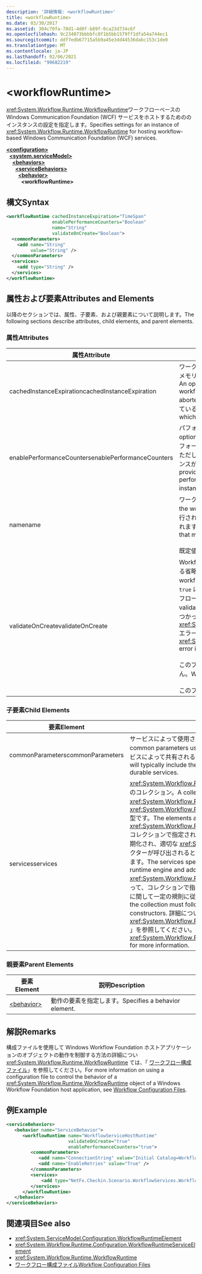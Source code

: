 ```yaml
---
description: '詳細情報: <workflowRuntime>'
title: <workflowRuntime>
ms.date: 03/30/2017
ms.assetid: 304c70fa-78d1-4d0f-b89f-0ca23d734c6f
ms.openlocfilehash: 9c234073bbbbfc8f1b5bb1579ff1dfa54a744ec1
ms.sourcegitcommit: ddf7edb67715a5b9a45e3dd44536dabc153c1de0
ms.translationtype: MT
ms.contentlocale: ja-JP
ms.lasthandoff: 02/06/2021
ms.locfileid: "99682219"
---
```

# \<workflowRuntime>

<span data-ttu-id="e0405-102"><xref:System.Workflow.Runtime.WorkflowRuntime>ワークフローベースの Windows Communication Foundation (WCF) サービスをホストするためののインスタンスの設定を指定します。</span><span class="sxs-lookup"><span data-stu-id="e0405-102">Specifies settings for an instance of <xref:System.Workflow.Runtime.WorkflowRuntime> for hosting workflow-based Windows Communication Foundation (WCF) services.</span></span>  
  
[**\<configuration>**](../configuration-element.md)\
&nbsp;&nbsp;[**\<system.serviceModel>**](system-servicemodel.md)\
&nbsp;&nbsp;&nbsp;&nbsp;[**\<behaviors>**](behaviors.md)\
&nbsp;&nbsp;&nbsp;&nbsp;&nbsp;&nbsp;[**\<serviceBehaviors>**](servicebehaviors.md)\
&nbsp;&nbsp;&nbsp;&nbsp;&nbsp;&nbsp;&nbsp;&nbsp;[**\<behavior>**](behavior-of-servicebehaviors.md)\
&nbsp;&nbsp;&nbsp;&nbsp;&nbsp;&nbsp;&nbsp;&nbsp;&nbsp;&nbsp;**\<workflowRuntime>**  
  
## <a name="syntax"></a><span data-ttu-id="e0405-103">構文</span><span class="sxs-lookup"><span data-stu-id="e0405-103">Syntax</span></span>  
  
```xml  
<workflowRuntime cachedInstanceExpiration="TimeSpan"
                 enablePerformanceCounters="Boolean"
                 name="String"
                 validateOnCreate="Boolean">
  <commonParameters>
    <add name="String"
         value="String" />
  </commonParameters>
  <services>
    <add type="String" />
  </services>
</workflowRuntime>
```  
  
## <a name="attributes-and-elements"></a><span data-ttu-id="e0405-104">属性および要素</span><span class="sxs-lookup"><span data-stu-id="e0405-104">Attributes and Elements</span></span>  

 <span data-ttu-id="e0405-105">以降のセクションでは、属性、子要素、および親要素について説明します。</span><span class="sxs-lookup"><span data-stu-id="e0405-105">The following sections describe attributes, child elements, and parent elements.</span></span>  
  
### <a name="attributes"></a><span data-ttu-id="e0405-106">属性</span><span class="sxs-lookup"><span data-stu-id="e0405-106">Attributes</span></span>  
  
|<span data-ttu-id="e0405-107">属性</span><span class="sxs-lookup"><span data-stu-id="e0405-107">Attribute</span></span>|<span data-ttu-id="e0405-108">説明</span><span class="sxs-lookup"><span data-stu-id="e0405-108">Description</span></span>|  
|---------------|-----------------|  
|<span data-ttu-id="e0405-109">cachedInstanceExpiration</span><span class="sxs-lookup"><span data-stu-id="e0405-109">cachedInstanceExpiration</span></span>|<span data-ttu-id="e0405-110">ワークフロー インスタンスが強制的にアンロードまたは中止される前に、アイドル状態でメモリに残ることができる最大期間を指定する、省略可能な <xref:System.TimeSpan> 値。</span><span class="sxs-lookup"><span data-stu-id="e0405-110">An optional <xref:System.TimeSpan> value that specifies the maximum duration a workflow instance can stay in-memory in idle state before it is forcefully unloaded or aborted.</span></span> <span data-ttu-id="e0405-111">unloadOnIdle を実行する `PersistenceService` が workflowruntime に設定されている場合、この属性は無視されます。</span><span class="sxs-lookup"><span data-stu-id="e0405-111">If the workflowruntime has `PersistenceService` which performs unloadOnIdle, this attribute is ignored.</span></span>|  
|<span data-ttu-id="e0405-112">enablePerformanceCounters</span><span class="sxs-lookup"><span data-stu-id="e0405-112">enablePerformanceCounters</span></span>|<span data-ttu-id="e0405-113">パフォーマンス カウンターが有効であるかどうかを指定する省略可能なブール値。</span><span class="sxs-lookup"><span data-stu-id="e0405-113">An optional Boolean value that specifies whether performance counters are enabled.</span></span> <span data-ttu-id="e0405-114">パフォーマンス カウンターは、ワークフローに関連したさまざまな統計情報を提供します。ただしそのために、ワークフロー ランタイム エンジンが起動してワークフロー インスタンスが実行されている間は、パフォーマンスが低下します。</span><span class="sxs-lookup"><span data-stu-id="e0405-114">Performance counters provide information on various workflow-related statistics, but they cause a performance penalty when the workflow runtime engine starts, and when workflow instances are running.</span></span> <span data-ttu-id="e0405-115">既定値は `true` です。</span><span class="sxs-lookup"><span data-stu-id="e0405-115">The default value is `true`.</span></span>|  
|<span data-ttu-id="e0405-116">name</span><span class="sxs-lookup"><span data-stu-id="e0405-116">name</span></span>|<span data-ttu-id="e0405-117">ワークフロー ランタイム エンジンの名前を含む文字列。</span><span class="sxs-lookup"><span data-stu-id="e0405-117">A string containing the name of the workflow runtime engine.</span></span> <span data-ttu-id="e0405-118">名前は出力で使用され、このランタイムを、システムで実行されている他のランタイム (パフォーマンス カウンターなど) と区別するために使用されます。</span><span class="sxs-lookup"><span data-stu-id="e0405-118">The name is used in output to distinguish this runtime from other runtimes that may be running on the system, for example, in performance counters.</span></span><br /><br /> <span data-ttu-id="e0405-119">既定値は空の文字列です。</span><span class="sxs-lookup"><span data-stu-id="e0405-119">The default is an empty string.</span></span>|  
|<span data-ttu-id="e0405-120">validateOnCreate</span><span class="sxs-lookup"><span data-stu-id="e0405-120">validateOnCreate</span></span>|<span data-ttu-id="e0405-121">WorkflowServiceHost を開いたときにワークフロー定義の検証を行うかどうかを指定する省略可能なブール値。</span><span class="sxs-lookup"><span data-stu-id="e0405-121">An optional Boolean value that specifies whether validation of workflow definition will occur when the WorkflowServiceHost is opened.</span></span>  <span data-ttu-id="e0405-122">この属性が `true` に設定されているときは、`WorkflowServiceHost.Open` が呼び出されるたびにワークフローの検証が実行されます。</span><span class="sxs-lookup"><span data-stu-id="e0405-122">When this attribute is set to `true`, the workflow validation is executed every time `WorkflowServiceHost.Open` is called.</span></span> <span data-ttu-id="e0405-123">検証エラーが見つかった場合は、<xref:System.Workflow.ComponentModel.Compiler.WorkflowValidationFailedException> エラーがスローされます。</span><span class="sxs-lookup"><span data-stu-id="e0405-123">If validation errors are found, a <xref:System.Workflow.ComponentModel.Compiler.WorkflowValidationFailedException> error is thrown.</span></span><br /><br /> <span data-ttu-id="e0405-124">このプロパティが `false` に設定されている場合、ワークフロー定義の検証は行われません。</span><span class="sxs-lookup"><span data-stu-id="e0405-124">When this property is set to `false`, no Workflow definition validation will happen.</span></span><br /><br /> <span data-ttu-id="e0405-125">このプロパティの既定値は `true` です。</span><span class="sxs-lookup"><span data-stu-id="e0405-125">The default value for this property is `true`.</span></span>|  
  
### <a name="child-elements"></a><span data-ttu-id="e0405-126">子要素</span><span class="sxs-lookup"><span data-stu-id="e0405-126">Child Elements</span></span>  
  
|<span data-ttu-id="e0405-127">要素</span><span class="sxs-lookup"><span data-stu-id="e0405-127">Element</span></span>|<span data-ttu-id="e0405-128">説明</span><span class="sxs-lookup"><span data-stu-id="e0405-128">Description</span></span>|  
|-------------|-----------------|  
|<span data-ttu-id="e0405-129">commonParameters</span><span class="sxs-lookup"><span data-stu-id="e0405-129">commonParameters</span></span>|<span data-ttu-id="e0405-130">サービスによって使用される共通パラメーターのコレクション。</span><span class="sxs-lookup"><span data-stu-id="e0405-130">A collection of common parameters used by services.</span></span> <span data-ttu-id="e0405-131">このコレクションには通常、永続性サービスによって共有されるデータベース接続文字列が格納されます。</span><span class="sxs-lookup"><span data-stu-id="e0405-131">This collection will typically include the database connection string that might be shared by durable services.</span></span>|  
|<span data-ttu-id="e0405-132">services</span><span class="sxs-lookup"><span data-stu-id="e0405-132">services</span></span>|<span data-ttu-id="e0405-133"><xref:System.Workflow.Runtime.WorkflowRuntime> エンジンに追加されるサービスのコレクション。</span><span class="sxs-lookup"><span data-stu-id="e0405-133">A collection of services that will be added to the <xref:System.Workflow.Runtime.WorkflowRuntime> engine.</span></span> <span data-ttu-id="e0405-134">要素は、<xref:System.Workflow.Runtime.Configuration.WorkflowRuntimeServiceElement> 型です。</span><span class="sxs-lookup"><span data-stu-id="e0405-134">The elements are of type <xref:System.Workflow.Runtime.Configuration.WorkflowRuntimeServiceElement>.</span></span>  <span data-ttu-id="e0405-135">コレクションで指定されたサービスはワークフロー ランタイム エンジンによって初期化され、適切な <xref:System.Workflow.Runtime.WorkflowRuntime> コンストラクターが呼び出されるとワークフロー ランタイム エンジンのサービスに追加されます。</span><span class="sxs-lookup"><span data-stu-id="e0405-135">The services specified in the collection will be initialized by the workflow runtime engine and added to its services when the appropriate <xref:System.Workflow.Runtime.WorkflowRuntime> constructor is called.</span></span> <span data-ttu-id="e0405-136">したがって、コレクションで指定されたサービスは、そのコンストラクターのシグネチャに関して一定の規則に従う必要があります。</span><span class="sxs-lookup"><span data-stu-id="e0405-136">Therefore, the services specified in the collection must follow certain rules about the signatures of their constructors.</span></span> <span data-ttu-id="e0405-137">詳細については、「 <xref:System.Workflow.Runtime.Configuration.WorkflowRuntimeServiceElement> 」を参照してください。</span><span class="sxs-lookup"><span data-stu-id="e0405-137">See <xref:System.Workflow.Runtime.Configuration.WorkflowRuntimeServiceElement> for more information.</span></span>|  
  
### <a name="parent-elements"></a><span data-ttu-id="e0405-138">親要素</span><span class="sxs-lookup"><span data-stu-id="e0405-138">Parent Elements</span></span>  
  
|<span data-ttu-id="e0405-139">要素</span><span class="sxs-lookup"><span data-stu-id="e0405-139">Element</span></span>|<span data-ttu-id="e0405-140">説明</span><span class="sxs-lookup"><span data-stu-id="e0405-140">Description</span></span>|  
|-------------|-----------------|  
|[\<behavior>](behavior-of-endpointbehaviors.md)|<span data-ttu-id="e0405-141">動作の要素を指定します。</span><span class="sxs-lookup"><span data-stu-id="e0405-141">Specifies a behavior element.</span></span>|  
  
## <a name="remarks"></a><span data-ttu-id="e0405-142">解説</span><span class="sxs-lookup"><span data-stu-id="e0405-142">Remarks</span></span>  

 <span data-ttu-id="e0405-143">構成ファイルを使用して Windows Workflow Foundation ホストアプリケーションのオブジェクトの動作を制御する方法の詳細につい <xref:System.Workflow.Runtime.WorkflowRuntime> ては、「 [ワークフロー構成ファイル](/previous-versions/dotnet/netframework-3.5/ms732240(v=vs.90))」を参照してください。</span><span class="sxs-lookup"><span data-stu-id="e0405-143">For more information on using a configuration file to control the behavior of a <xref:System.Workflow.Runtime.WorkflowRuntime> object of a Windows Workflow Foundation host application, see [Workflow Configuration Files](/previous-versions/dotnet/netframework-3.5/ms732240(v=vs.90)).</span></span>  
  
## <a name="example"></a><span data-ttu-id="e0405-144">例</span><span class="sxs-lookup"><span data-stu-id="e0405-144">Example</span></span>  
  
```xml  
<serviceBehaviors>
   <behavior name="ServiceBehavior">
      <workflowRuntime name="WorkflowServiceHostRuntime"
                       validateOnCreate="true"
                       enablePerformanceCounters="true">
         <commonParameters>
            <add name="ConnectionString" value="Initial Catalog=WorkflowStore;Data Source=localhost;Integrated Security=SSPI;" />
            <add name="EnableRetries" value="True" />
         </commonParameters>
         <services>
             <add type="NetFx.Checkin.Scenario.WorkflowServices.WorkflowBasedServices.Common.TestPersistenceService.FilePersistenceService, NetFx.Checkin.Scenario.WorkflowServices.WorkflowBasedServices.Common"/>
         </services>
      </workflowRuntime>
   </behavior>
</serviceBehaviors>
```  
  
## <a name="see-also"></a><span data-ttu-id="e0405-145">関連項目</span><span class="sxs-lookup"><span data-stu-id="e0405-145">See also</span></span>

- <xref:System.ServiceModel.Configuration.WorkflowRuntimeElement>
- <xref:System.Workflow.Runtime.Configuration.WorkflowRuntimeServiceElement>
- <xref:System.Workflow.Runtime.WorkflowRuntime>
- <span data-ttu-id="e0405-146">[ワークフロー構成ファイル](/previous-versions/dotnet/netframework-3.5/ms732240(v=vs.90))</span><span class="sxs-lookup"><span data-stu-id="e0405-146">[Workflow Configuration Files](/previous-versions/dotnet/netframework-3.5/ms732240(v=vs.90))</span></span>
